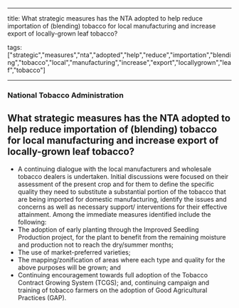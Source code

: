 
---

title: What strategic measures has the NTA adopted to help reduce importation of (blending) tobacco for local manufacturing and increase export of locally-grown leaf tobacco?

tags: ["strategic","measures","nta","adopted","help","reduce","importation","blending","tobacco","local","manufacturing","increase","export","locallygrown","leaf","tobacco"]

---

### National Tobacco Administration

## What strategic measures has the NTA adopted to help reduce importation of (blending) tobacco for local manufacturing and increase export of locally-grown leaf tobacco?


 - A continuing dialogue with the local manufacturers and wholesale tobacco dealers is undertaken.  Initial discussions were focused on their assessment of the present crop and for them to define the specific quality they need to substitute a substantial portion of the tobacco that are being imported for domestic manufacturing, identify the issues and concerns  as well as necessary support/ interventions for their effective attainment. Among the immediate measures identified include the following:
 - The adoption of early planting through the Improved Seedling Production project, for the plant to benefit from the remaining moisture and production not to reach the dry/summer months;
 - The use of market-preferred varieties;
 - The mapping/zonification of areas where each type and quality for the above purposes will be grown; and
 - Continuing encouragement towards full adoption of the Tobacco Contract Growing System (TCGS); and, continuing campaign and training of tobacco farmers on the adoption of Good Agricultural Practices (GAP).
